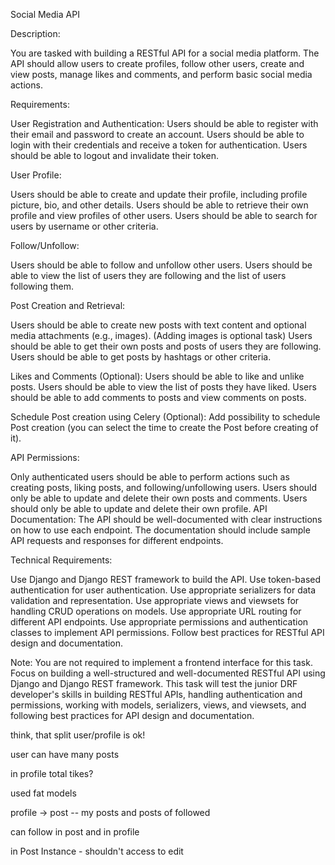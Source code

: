 Social Media API

Description:

You are tasked with building a RESTful API for a social media platform. The API should allow users to create profiles, follow other users, create and view posts, manage likes and comments, and perform basic social media actions.

Requirements:

User Registration and Authentication:
Users should be able to register with their email and password to create an account.
Users should be able to login with their credentials and receive a token for authentication.
Users should be able to logout and invalidate their token.

User Profile:

Users should be able to create and update their profile, including profile picture, bio, and other details.
Users should be able to retrieve their own profile and view profiles of other users.
Users should be able to search for users by username or other criteria.

Follow/Unfollow:

Users should be able to follow and unfollow other users.
Users should be able to view the list of users they are following and the list of users following them.

Post Creation and Retrieval:

Users should be able to create new posts with text content and optional media attachments (e.g., images). (Adding images is optional task)
Users should be able to get their own posts and posts of users they are following.
Users should be able to get posts by hashtags or other criteria.

Likes and Comments (Optional):
Users should be able to like and unlike posts. Users should be able to view the list of posts they have liked. Users should be able to add comments to posts and view comments on posts.

Schedule Post creation using Celery (Optional):
Add possibility to schedule Post creation (you can select the time to create the Post before creating of it).

API Permissions:

Only authenticated users should be able to perform actions such as creating posts, liking posts, and following/unfollowing users.
Users should only be able to update and delete their own posts and comments.
Users should only be able to update and delete their own profile.
API Documentation:
The API should be well-documented with clear instructions on how to use each endpoint.
The documentation should include sample API requests and responses for different endpoints.

Technical Requirements:

Use Django and Django REST framework to build the API.
Use token-based authentication for user authentication.
Use appropriate serializers for data validation and representation.
Use appropriate views and viewsets for handling CRUD operations on models.
Use appropriate URL routing for different API endpoints.
Use appropriate permissions and authentication classes to implement API permissions.
Follow best practices for RESTful API design and documentation.

Note: You are not required to implement a frontend interface for this task. Focus on building a well-structured and well-documented RESTful API using Django and Django REST framework. This task will test the junior DRF developer's skills in building RESTful APIs, handling authentication and permissions, working with models, serializers, views, and viewsets, and following best practices for API design and documentation.

think, that split user/profile is ok!

user can have many posts

in profile total tikes?

used fat models

profile -> post -- my posts
and 
posts of followed

can follow in post and in profile

in Post Instance - shouldn't access to edit